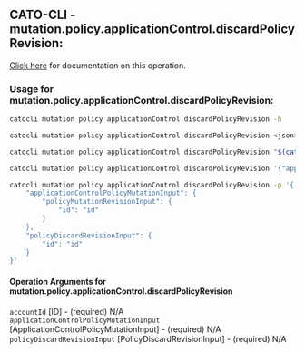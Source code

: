 
## CATO-CLI - mutation.policy.applicationControl.discardPolicyRevision:
[Click here](https://api.catonetworks.com/documentation/#mutation-mutation.policy.applicationControl.discardPolicyRevision) for documentation on this operation.

### Usage for mutation.policy.applicationControl.discardPolicyRevision:

```bash
catocli mutation policy applicationControl discardPolicyRevision -h

catocli mutation policy applicationControl discardPolicyRevision <json>

catocli mutation policy applicationControl discardPolicyRevision "$(cat < mutation.policy.applicationControl.discardPolicyRevision.json)"

catocli mutation policy applicationControl discardPolicyRevision '{"applicationControlPolicyMutationInput":{"policyMutationRevisionInput":{"id":"id"}},"policyDiscardRevisionInput":{"id":"id"}}'

catocli mutation policy applicationControl discardPolicyRevision -p '{
    "applicationControlPolicyMutationInput": {
        "policyMutationRevisionInput": {
            "id": "id"
        }
    },
    "policyDiscardRevisionInput": {
        "id": "id"
    }
}'
```

#### Operation Arguments for mutation.policy.applicationControl.discardPolicyRevision ####

`accountId` [ID] - (required) N/A    
`applicationControlPolicyMutationInput` [ApplicationControlPolicyMutationInput] - (required) N/A    
`policyDiscardRevisionInput` [PolicyDiscardRevisionInput] - (required) N/A    
